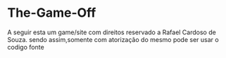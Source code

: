 # The-Game-Off
A seguir esta um game/site com direitos reservado a Rafael Cardoso de Souza. 
sendo assim,somente com atorização do mesmo pode ser usar o codigo fonte
